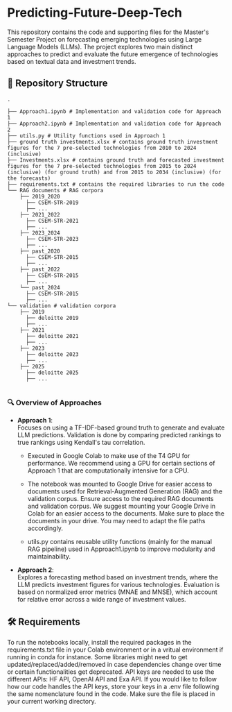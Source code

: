 # Predicting-Future-Deep-Tech

This repository contains the code and supporting files for the Master's Semester Project on forecasting emerging technologies using Large Language Models (LLMs). The project explores two main distinct approaches to predict and evaluate the future emergence of technologies based on textual data and investment trends.

## 📁 Repository Structure
```
.

├── Approach1.ipynb # Implementation and validation code for Approach 1
├── Approach2.ipynb # Implementation and validation code for Approach 2
├── utils.py # Utility functions used in Approach 1
├── ground truth investments.xlsx # contains ground truth investment figures for the 7 pre-selected technologies from 2010 to 2024 (inclusive)
├── Investments.xlsx # contains ground truth and forecasted investment figures for the 7 pre-selected technologies from 2015 to 2024 (inclusive) (for ground truth) and from 2015 to 2034 (inclusive) (for the forecasts)
├── requirements.txt # contains the required libraries to run the code
└── RAG documents # RAG corpora
    ├── 2019_2020
      ├── CSEM-STR-2019
      ├── ...
    ├── 2021_2022
      ├── CSEM-STR-2021
      ├── ...
    ├── 2023_2024
      ├── CSEM-STR-2023
      ├── ...
    ├── past_2020
      ├── CSEM-STR-2015
      ├── ...
    ├── past_2022
      ├── CSEM-STR-2015
      ├── ...
    └── past_2024
      ├── CSEM-STR-2015
      ├── ...
└── validation # validation corpora
    ├── 2019
      ├── deloitte 2019
      ├── ...
    ├── 2021
      ├── deloitte 2021
      ├── ...
    ├── 2023
      ├── deloitte 2023
      ├── ...
    ├── 2025
      ├── deloitte 2025
      ├── ...


```
### 🔍 Overview of Approaches

- **Approach 1**:  
  Focuses on using a TF-IDF-based ground truth to generate and evaluate LLM predictions. Validation is done by comparing predicted rankings to true rankings using Kendall's tau correlation.  
  - Executed in Google Colab to make use of the T4 GPU for performance. We recommend using a GPU for certain sections of Approach 1 that are computationally intensive for a CPU.
  - The notebook was mounted to Google Drive for easier access to documents used for Retrieval-Augmented Generation (RAG) and the validation corpus. Ensure access to the required RAG documents and validation corpus. We suggest mounting your Google Drive in Colab for an easier access to the documents. Make sure to place the documents in your drive. You may need to adapt the file paths accordingly. 

  - utils.py contains reusable utility functions (mainly for the manual RAG pipeline) used in Approach1.ipynb to improve modularity and maintainability.

- **Approach 2**:  
  Explores a forecasting method based on investment trends, where the LLM predicts investment figures for various technologies. Evaluation is based on normalized error metrics (MNAE and MNSE), which account for relative error across a wide range of investment values.

## 🛠 Requirements

To run the notebooks locally, install the required packages in the requirements.txt file in your Colab environment or in a vritual environment if running in conda for instance. Some libraries might need to get updated/replaced/added/removed in case dependencies change over time or certain functionalities get deprecated.
API keys are needed to use the different APIs: HF API, OpenAI API and Exa API. If you would like to follow how our code handles the API keys, store your keys in a .env file following the same nomenclature found in the code. Make sure the file is placed in your current working directory.  
